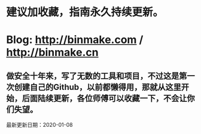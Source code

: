 # 建议加收藏，指南永久持续更新。
# Blog: http://binmake.com / http://binmake.cn
## 做安全十年来，写了无数的工具和项目，不过这是第一次创建自己的Github，以前都懒得用，那就从这里开始，后面陆续更新，各位师傅可以收藏一下，不会让你们失望。
最新更新日期：2020-01-08
